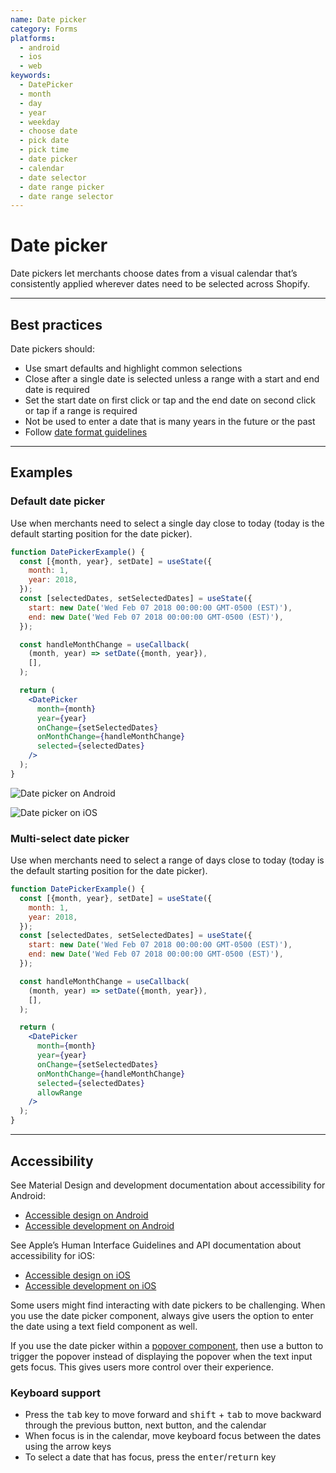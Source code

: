 ```yaml
---
name: Date picker
category: Forms
platforms:
  - android
  - ios
  - web
keywords:
  - DatePicker
  - month
  - day
  - year
  - weekday
  - choose date
  - pick date
  - pick time
  - date picker
  - calendar
  - date selector
  - date range picker
  - date range selector
---
```


# Date picker

Date pickers let merchants choose dates from a visual calendar that’s
consistently applied wherever dates need to be selected across Shopify.

---

## Best practices

Date pickers should:

- Use smart defaults and highlight common selections
- Close after a single date is selected unless a range with a start and end date is required
- Set the start date on first click or tap and the end date on second click or tap if a range
  is required
- Not be used to enter a date that is many years in the future or the past
- Follow [date format guidelines](https://polaris.shopify.com/content/grammar-and-mechanics#section-dates-numbers-and-addresses)

---

## Examples

### Default date picker

Use when merchants need to select a single day close to today (today is the default starting position for the date picker).

```jsx
function DatePickerExample() {
  const [{month, year}, setDate] = useState({
    month: 1,
    year: 2018,
  });
  const [selectedDates, setSelectedDates] = useState({
    start: new Date('Wed Feb 07 2018 00:00:00 GMT-0500 (EST)'),
    end: new Date('Wed Feb 07 2018 00:00:00 GMT-0500 (EST)'),
  });

  const handleMonthChange = useCallback(
    (month, year) => setDate({month, year}),
    [],
  );

  return (
    <DatePicker
      month={month}
      year={year}
      onChange={setSelectedDates}
      onMonthChange={handleMonthChange}
      selected={selectedDates}
    />
  );
}
```

<!-- content-for: android -->

![Date picker on Android](/public_images/components/DatePicker/android/default@2x.png)

<!-- /content-for -->

<!-- content-for: ios -->

![Date picker on iOS](/public_images/components/DatePicker/ios/default@2x.png)

<!-- /content-for -->

### Multi-select date picker

Use when merchants need to select a range of days close to today (today is the default starting position for the date picker).

```jsx
function DatePickerExample() {
  const [{month, year}, setDate] = useState({
    month: 1,
    year: 2018,
  });
  const [selectedDates, setSelectedDates] = useState({
    start: new Date('Wed Feb 07 2018 00:00:00 GMT-0500 (EST)'),
    end: new Date('Wed Feb 07 2018 00:00:00 GMT-0500 (EST)'),
  });

  const handleMonthChange = useCallback(
    (month, year) => setDate({month, year}),
    [],
  );

  return (
    <DatePicker
      month={month}
      year={year}
      onChange={setSelectedDates}
      onMonthChange={handleMonthChange}
      selected={selectedDates}
      allowRange
    />
  );
}
```

---

## Accessibility

<!-- content-for: android -->

See Material Design and development documentation about accessibility for Android:

- [Accessible design on Android](https://material.io/design/usability/accessibility.html)
- [Accessible development on Android](https://developer.android.com/guide/topics/ui/accessibility/)

<!-- /content-for -->

<!-- content-for: ios -->

See Apple’s Human Interface Guidelines and API documentation about accessibility for iOS:

- [Accessible design on iOS](https://developer.apple.com/design/human-interface-guidelines/ios/app-architecture/accessibility/)
- [Accessible development on iOS](https://developer.apple.com/accessibility/ios/)

<!-- /content-for -->

<!-- content-for: web -->

Some users might find interacting with date pickers to be challenging. When you use the date picker component, always give users the option to enter the date using a text field component as well.

If you use the date picker within a [popover component](/components/overlays/popover), then use a button to trigger the popover instead of displaying the popover when the text input gets focus. This gives users more control over their experience.

### Keyboard support

- Press the <kbd>tab</kbd> key to move forward and <kbd>shift</kbd> + <kbd>tab</kbd> to move backward through the previous button, next button, and the calendar
- When focus is in the calendar, move keyboard focus between the dates using the arrow keys
- To select a date that has focus, press the <kbd>enter</kbd>/<kbd>return</kbd> key

<!-- /content-for -->
